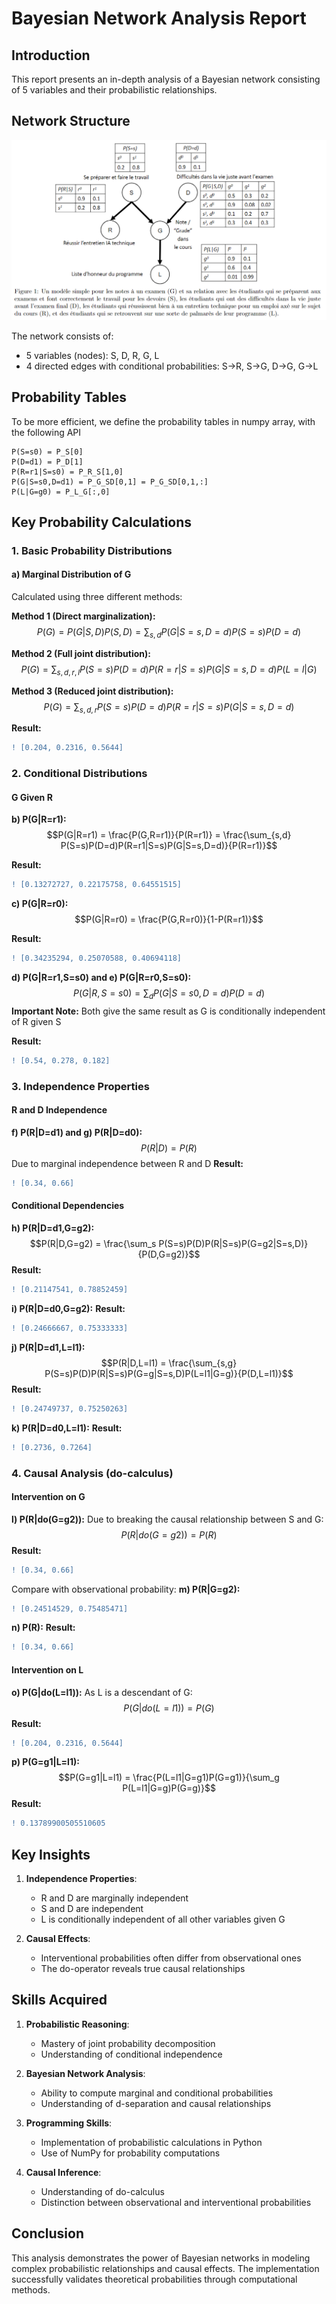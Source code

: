 # Bayesian Network Analysis Report

## Introduction
This report presents an in-depth analysis of a Bayesian network consisting of 5 variables and their probabilistic relationships.

## Network Structure
![Bayesian Network](bayesian_network.png)

The network consists of:
- 5 variables (nodes): S, D, R, G, L
- 4 directed edges with conditional probabilities: S→R, S→G, D→G, G→L

## Probability Tables
To be more efficient, we define the probability tables in numpy array, with the following API

```
P(S=s0) = P_S[0]
P(D=d1) = P_D[1]
P(R=r1|S=s0) = P_R_S[1,0]
P(G|S=s0,D=d1) = P_G_SD[0,1] = P_G_SD[0,1,:]
P(L|G=g0) = P_L_G[:,0]
```

## Key Probability Calculations

### 1. Basic Probability Distributions

#### a) Marginal Distribution of G
Calculated using three different methods:

**Method 1 (Direct marginalization):**
$$P(G) = P(G|S,D)P(S,D) = \sum_{s,d} P(G|S=s,D=d)P(S=s)P(D=d)$$

**Method 2 (Full joint distribution):**
$$P(G) = \sum_{s,d,r,l} P(S=s)P(D=d)P(R=r|S=s)P(G|S=s,D=d)P(L=l|G)$$

**Method 3 (Reduced joint distribution):**
$$P(G) = \sum_{s,d,r} P(S=s)P(D=d)P(R=r|S=s)P(G|S=s,D=d)$$

**Result:**
```diff
! [0.204, 0.2316, 0.5644]
```

### 2. Conditional Distributions

#### G Given R
**b) P(G|R=r1):**
$$P(G|R=r1) = \frac{P(G,R=r1)}{P(R=r1)} = \frac{\sum_{s,d} P(S=s)P(D=d)P(R=r1|S=s)P(G|S=s,D=d)}{P(R=r1)}$$

**Result:**
```diff
! [0.13272727, 0.22175758, 0.64551515]
```

**c) P(G|R=r0):**
$$P(G|R=r0) = \frac{P(G,R=r0)}{1-P(R=r1)}$$

**Result:**
```diff
! [0.34235294, 0.25070588, 0.40694118]
```

**d) P(G|R=r1,S=s0) and e) P(G|R=r0,S=s0):**
$$P(G|R,S=s0) = \sum_d P(G|S=s0,D=d)P(D=d)$$
**Important Note:** Both give the same result as G is conditionally independent of R given S

**Result:**
```diff
! [0.54, 0.278, 0.182]
```

### 3. Independence Properties

#### R and D Independence
**f) P(R|D=d1) and g) P(R|D=d0):**
$$P(R|D) = P(R)$$ 
Due to marginal independence between R and D
**Result:**
```diff
! [0.34, 0.66]
```

#### Conditional Dependencies
**h) P(R|D=d1,G=g2):**
$$P(R|D,G=g2) = \frac{\sum_s P(S=s)P(D)P(R|S=s)P(G=g2|S=s,D)}{P(D,G=g2)}$$
**Result:**
```diff
! [0.21147541, 0.78852459]
```

**i) P(R|D=d0,G=g2):**
**Result:**
```diff
! [0.24666667, 0.75333333]
```

**j) P(R|D=d1,L=l1):**
$$P(R|D,L=l1) = \frac{\sum_{s,g} P(S=s)P(D)P(R|S=s)P(G=g|S=s,D)P(L=l1|G=g)}{P(D,L=l1)}$$
**Result:**
```diff
! [0.24749737, 0.75250263]
```

**k) P(R|D=d0,L=l1):**
**Result:**
```diff
! [0.2736, 0.7264]
```

### 4. Causal Analysis (do-calculus)

#### Intervention on G
**l) P(R|do(G=g2)):**
Due to breaking the causal relationship between S and G:
$$P(R|do(G=g2)) = P(R)$$
**Result:**
```diff
! [0.34, 0.66]
```

Compare with observational probability:
**m) P(R|G=g2):** 
```diff
! [0.24514529, 0.75485471]
```

**n) P(R):**
**Result:**
```diff
! [0.34, 0.66]
```

#### Intervention on L
**o) P(G|do(L=l1)):**
As L is a descendant of G:
$$P(G|do(L=l1)) = P(G)$$
**Result:**
```diff
! [0.204, 0.2316, 0.5644]
```

**p) P(G=g1|L=l1):**
$$P(G=g1|L=l1) = \frac{P(L=l1|G=g1)P(G=g1)}{\sum_g P(L=l1|G=g)P(G=g)}$$
**Result:**
```diff
! 0.13789900505510605
```

## Key Insights

1. **Independence Properties**:
   - R and D are marginally independent
   - S and D are independent
   - L is conditionally independent of all other variables given G

2. **Causal Effects**:
   - Interventional probabilities often differ from observational ones
   - The do-operator reveals true causal relationships

## Skills Acquired

1. **Probabilistic Reasoning**:
   - Mastery of joint probability decomposition
   - Understanding of conditional independence

2. **Bayesian Network Analysis**:
   - Ability to compute marginal and conditional probabilities
   - Understanding of d-separation and causal relationships

3. **Programming Skills**:
   - Implementation of probabilistic calculations in Python
   - Use of NumPy for probability computations

4. **Causal Inference**:
   - Understanding of do-calculus
   - Distinction between observational and interventional probabilities

## Conclusion
This analysis demonstrates the power of Bayesian networks in modeling complex probabilistic relationships and causal effects. The implementation successfully validates theoretical probabilities through computational methods.